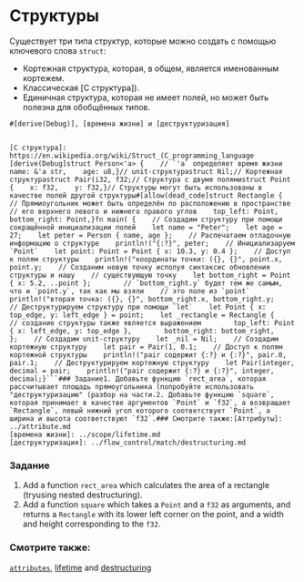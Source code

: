 # Структуры

Существует три типа структур, которые можно создать с помощью ключевого слова `struct`:

- Кортежная структура, которая, в общем, является именованным кортежем.
- Классическая [C структура]).
- Единичная структура, которая не имеет полей, но может быть полезна для обобщённых типов.

```rust,editable
#[derive(Debug)], [времена жизни] и [деструктуризация]


[C структура]: https://en.wikipedia.org/wiki/Struct_(C_programming_language
[derive(Debug]struct Person<'a> {    // `'a` определяет время жизни     name: &'a str,    age: u8,}// unit-структураstruct Nil;// Кортежная структураstruct Pair(i32, f32;// Структура с двумя полямиstruct Point {    x: f32,    y: f32,}// Структуры могут быть использованы в качестве полей другой структуры#[allow(dead_code]struct Rectangle {    // Прямиоугольник может быть определён по расположению в пространстве     // его верхнего левого и нижнего правого углов    top_left: Point,    bottom_right: Point,}fn main( {    // Создадим структуру при помощи сокращённой инициализации полей    let name = "Peter";    let age = 27;    let peter = Person { name, age };    // Распечатаем отладочную информацию о структуре    println!("{:?}", peter;    // Инициализаруем `Point`    let point: Point = Point { x: 10.3, y: 0.4 };    // Доступ к полям структуры    println!("координаты точки: ({}, {}", point.x, point.y;    // Созданим новую точку исполуя синтаксис обновления структуры и нашу    // существующую точку    let bottom_right = Point { x: 5.2, ..point };        // `bottom_right.y` будет тем же самым, что и `point.y`, так как мы взяли    // это поле из `point`    println!("вторая точка: ({}, {}", bottom_right.x, bottom_right.y;    // Деструктурируем структуру при помощи `let`    let Point { x: top_edge, y: left_edge } = point;    let _rectangle = Rectangle {        // создание структуры также является выражением        top_left: Point { x: left_edge, y: top_edge },        bottom_right: bottom_right,    };    // Создадим unit-структуру    let _nil = Nil;    // Создадим кортежную структуру    let pair = Pair(1, 0.1;    // Доступ к полям кортежной структуры    println!("pair содержит {:?} и {:?}", pair.0, pair.1;    // Деструктурируем кортежную структуру    let Pair(integer, decimal = pair;    println!("pair содержит {:?} и {:?}", integer, decimal;}```### Задание1. Добавьте функцию `rect_area`, которая рассчитывает площадь прямоугольника (попробуйте использовать "деструктуризацию" (разбор на части.2. Добавьте функцию `square`, которая принимает в качестве аргументов `Point` и `f32`, а возвращает `Rectangle`, левый нижний угол которого соответствует `Point`, а ширина и высота соответствуют `f32`.### Смотрите также:[Аттрибуты]: ../attribute.md
[времена жизни]: ../scope/lifetime.md
[деструктуризация]: ../flow_control/match/destructuring.md
```

### Задание

1. Add a function `rect_area` which calculates the area of a rectangle (tryusing nested destructuring).
2. Add a function `square` which takes a `Point` and a `f32` as arguments, and returns a `Rectangle` with its lower left corner on the point, and a width and height corresponding to the `f32`.

### Смотрите также:

[`attributes`](../attribute.md), [lifetime](../scope/lifetime.md) and [destructuring](../flow_control/match/destructuring.md)

